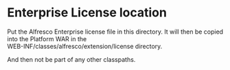 # Enterprise License location

Put the Alfresco Enterprise license file in this directory.
It will then be copied into the Platform WAR in the  
WEB-INF/classes/alfresco/extension/license directory.

And then not be part of any other classpaths.
   
  
 
